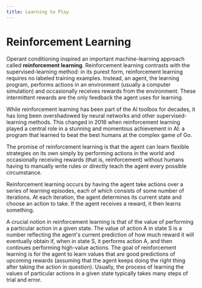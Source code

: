 ```yaml
---
title: Learning to Play
---
```


# Reinforcement Learning
Operant conditioning inspired an important machine-learning approach called **reinforcement learning**. Reinforcement learning contrasts with the supervised-learning method: in its purest form, reinforcement learning requires no labeled training examples. Instead, an agent, the learning program, performs actions in an environment (usually a computer simulation) and occasionally receives rewards from the environment. These intermittent rewards are the only feedback the agent uses for learning.

While reinforcement learning has been part of the AI toolbox for decades, it has long been overshadowed by neural networks and other supervised-learning methods. This changed in 2016 when reinforcement learning played a central role in a stunning and momentous achievement in AI: a program that learned to beat the best humans at the complex game of Go.

The promise of reinforcement learning is that the agent can learn flexible strategies on its own simply by performing actions in the world and occasionally receiving rewards (that is, reinforcement) without humans having to manually write rules or directly teach the agent every possible circumstance.

Reinforcement learning occurs by having the agent take actions over a series of learning episodes, each of which consists of some number of iterations. At each iteration, the agent determines its current state and choose an action to take. If the agent receives a reward, it then learns something.

A crucial notion in reinforcement learning is that of the value of performing a particular action in a given state. The value of action A in state S is a number reflecting the agent's current prediction of how much reward it will eventually obtain if, when in state S, it performs action A, and then continues performing high-value actions. The goal of reinforcement learning is for the agent to learn values that are good predictions of upcoming rewards (assuming that the agent keeps doing the right thing after taking the action in question). Usually, the process of learning the values of particular actions in a given state typically takes many steps of trial and error.